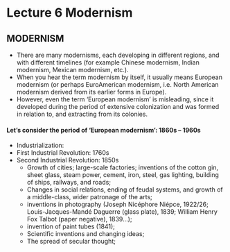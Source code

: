 # Lecture 6 Modernism
## MODERNISM
- There are many modernisms, each developing in different regions, and
with different timelines (for example Chinese modernism, Indian
modernism, Mexican modernism, etc.).
- When you hear the term modernism by itself, it usually means
European modernism (or perhaps EuroAmerican modernism, i.e. North
American modernism derived from its earlier forms in Europe).
- However, even the term ‘European modernism’ is misleading, since it
developed during the period of extensive colonization and was formed
in relation to, and extracting from its colonies.

#### Let’s consider the period of ‘European modernism’: 1860s – 1960s
- Industrialization:
- First Industrial Revolution: 1760s
- Second Industrial Revolution: 1850s
    - Growth of cities; large-scale factories; inventions of the cotton gin, sheet glass, steam
    power, cement, iron, steel, gas lighting, building of ships, railways, and roads;
    - Changes in social relations, ending of feudal systems, and growth of a middle-class,
    wider patronage of the arts;
    - inventions in photography (Joseph Nicéphore Niépce, 1922/26; Louis-Jacques-Mandé
    Daguerre (glass plate), 1839; William Henry Fox Talbot (paper negative), 1839...);
    - invention of paint tubes (1841);
    - Scientific inventions and changing ideas;
    - The spread of secular thought;
